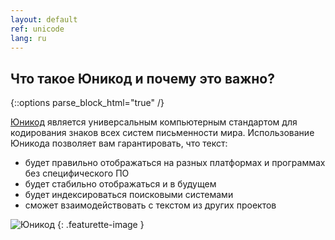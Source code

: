 ```yaml
---
layout: default
ref: unicode
lang: ru
---
```

## Что такое Юникод и почему это важно?

{::options parse_block_html="true" /}
<div class="row"><div class="col-md-9">

[Юникод](http://unicode.org/) является универсальным компьютерным стандартом для кодирования знаков всех систем письменности мира. 
Использование Юникода позволяет вам гарантировать, что текст:

* будет правильно отображаться на разных платформах и программах без специфического ПО
* будет стабильно отображаться и в будущем
* будет индексироваться поисковыми системами
* сможет взаимодействовать с текстом из других проектов

</div><div class="col-md-3 hidden-sm-down">

![Юникод](https://upload.wikimedia.org/wikipedia/commons/a/ab/Unicode_logo.svg)
{: .featurette-image }

</div></div>
